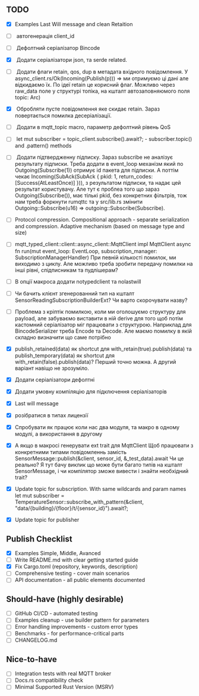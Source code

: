 ## TODO

- [x] Examples Last Will message and clean Retaition
- [ ] <easy> автогенерація client_id
- [ ] <mid> Дефолтний серіалізатор Bincode
- [x] <easy> Додати серіалізатори json, та serde related.
- [ ] <mid> Додати флаги retain, qos, dup в метадата вхідного повідомлення. У async_client.rs/Ok(Incoming(Publish(p))) => ми отримуємо ці дані але відкидаємо їх. По ідеї retain це корисний флаг. Можливо через raw_data поле у структурі топіка, на кшталт автозаповняюмого поля topic: Arc<TopicMatch>)
- [x] <mid> Обробляти пусте повідомлення яке скидає retain. Зараз повертається помилка десеріалізації.
- [ ] <mid> Додати в mqtt_topic macro, параметр дефолтний рівень QoS
- [ ] <easy> let mut subscriber = topic_client.subscribe().await?; - subscriber.topic() and .pattern() methods
- [ ] <hard> Додати підтвердженну підписку. Зараз subscribe не аналізує результату підписки. Треба додати в event_loop механізм який по Outgoing(Subscribe(1)) отримує id пакета для підписки. А поттім чекає Incoming(SubAck(SubAck { pkid: 1, return_codes: [Success(AtLeastOnce)] })), з результатом підписки, та надає цей результат користувачу. Але тут є проблеа того що зараз Outgoing(Subscribe()), має тількі pkid, без конкретних фільтрів, тож нам треба форкнути rumqttc та у src/lib.rs змінити Outgoing::Subscribe(u16) => outgoing::Subscribe(Subscribe). 
- [ ] Protocol compression. Compositional approach - separate serialization and compression. Adaptive mechanism (based on message type and size)
- [ ] mqtt_typed_client::client::async_client::MqttClient
    impl<F> MqttClient<F>
    async fn run(mut event_loop: EventLoop, subscription_manager: SubscriptionManagerHandler<Bytes>)
    При певній кількості помилок, ми виходимо з циклу. Але можливо треба зробити передачу помилки на інші рівні, спідписникам та пудлішерам?
- [ ] <off>В опції макроса додати notypedclient та nolastwill
- [ ] Чи бачить клієнт згенерованний тип на кшталт SensorReadingSubscriptionBuilderExt? Чи варто скорочувати назву?
- [ ] Проблема з кріптік помилкою, коли ми оголошуємо структуру для payload, але забуваємо виставити в ній derive для того щоб потім кастомний серіалізатор міг працювати з структурою. Наприклад для BincodeSerializer треба Encode та Decode. Але маємо помилку в якій складно визначити що саме потрібно
- [x] publish_retained(data) як shortcut для with_retain(true).publish(data) та publish_temporary(data) як shortcut для with_retain(false).publish(data)? Перший точно можна. А другий варіант навіщо не зрозуміло.
- [x] Додати серіалізатори дефолтні
- [x] Додати умовну компіляцію для підключення серіалізаторів

- [x] Last will message
- [x] розібратися в типах лицензії
- [x] Спробувати як працює коли  нас два модуля, та макро в одному модулі, 
    а використання в другому
- [x] А якщо в макросі генерувати ext trait для MqttClient
    Щоб працювати з конкретними типами повідомленнь замість 
    SensorMessage::publish(&client, sensor_id, &_test_data).await
    Чи це реально? Я тут бачу виклик що може бути багато типів на кшталт SensorMessage, і чи компілятор зможе вивести і знайти необхідний trait?
- [x] Update topic for subscription. With same wildcards and param names
let mut subscriber = TemperatureSensor::subscribe_with_pattern(&client, "data/{building}/{floor}/t/{sensor_id}").await?;
- [x] Update topic for publisher


## Publish Checklist

- [x] Examples Simple, Middle, Avanced
- [ ] Write README.md with clear getting started guide
- [x] Fix Cargo.toml (repository, keywords, description)
- [ ] Comprehensive testing - cover main scenarios
- [ ] API documentation - all public elements documented

## Should-have (highly desirable)

- [ ] GitHub CI/CD - automated testing
- [ ] Examples cleanup - use builder pattern for parameters
- [ ] Error handling improvements - custom error types
- [ ] Benchmarks - for performance-critical parts
- [ ] CHANGELOG.md

## Nice-to-have

- [ ] Integration tests with real MQTT broker
- [ ] Docs.rs compatibility check
- [ ] Minimal Supported Rust Version (MSRV)
